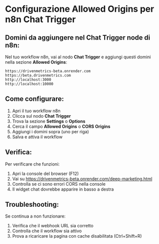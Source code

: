 # Configurazione Allowed Origins per n8n Chat Trigger

## Domini da aggiungere nel Chat Trigger node di n8n:

Nel tuo workflow n8n, vai al nodo **Chat Trigger** e aggiungi questi domini nella sezione **Allowed Origins**:

```
https://drivenmetrics-beta.onrender.com
https://beta.drivenmetrics.com
http://localhost:3000
http://localhost:10000
```

## Come configurare:

1. Apri il tuo workflow n8n
2. Clicca sul nodo **Chat Trigger**
3. Trova la sezione **Settings** o **Options**
4. Cerca il campo **Allowed Origins** o **CORS Origins**
5. Aggiungi i domini sopra (uno per riga)
6. Salva e attiva il workflow

## Verifica:

Per verificare che funzioni:
1. Apri la console del browser (F12)
2. Vai su https://drivenmetrics-beta.onrender.com/deep-marketing.html
3. Controlla se ci sono errori CORS nella console
4. Il widget chat dovrebbe apparire in basso a destra

## Troubleshooting:

Se continua a non funzionare:
1. Verifica che il webhook URL sia corretto
2. Controlla che il workflow sia attivo
3. Prova a ricaricare la pagina con cache disabilitata (Ctrl+Shift+R)
